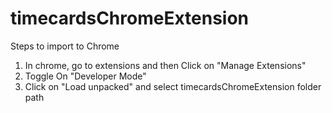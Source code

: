 # timecardsChromeExtension
Steps to import to Chrome
1. In chrome, go to extensions and then Click on "Manage Extensions"
2. Toggle On "Developer Mode"
3. Click on "Load unpacked" and select timecardsChromeExtension folder path
